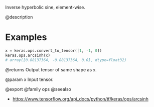 Inverse hyperbolic sine, element-wise.

@description

# Examples
```python
x = keras.ops.convert_to_tensor([1, -1, 0])
keras.ops.arcsinh(x)
# array([0.88137364, -0.88137364, 0.0], dtype=float32)
```

@returns
Output tensor of same shape as `x`.

@param x Input tensor.

@export
@family ops
@seealso
+ <https://www.tensorflow.org/api_docs/python/tf/keras/ops/arcsinh>

